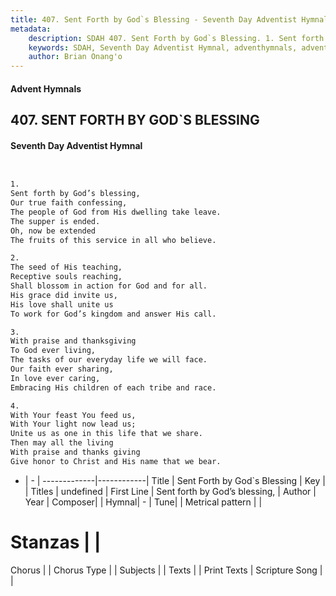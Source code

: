 ```yaml
---
title: 407. Sent Forth by God`s Blessing - Seventh Day Adventist Hymnal
metadata:
    description: SDAH 407. Sent Forth by God`s Blessing. 1. Sent forth by God’s blessing, Our true faith confessing, The people of God from His dwelling take leave. The supper is ended. Oh, now be extended The fruits of this service in all who believe.
    keywords: SDAH, Seventh Day Adventist Hymnal, adventhymnals, advent hymnals, Sent Forth by God`s Blessing, Sent forth by God’s blessing, 
    author: Brian Onang'o
---
```


#### Advent Hymnals
## 407. SENT FORTH BY GOD`S BLESSING
#### Seventh Day Adventist Hymnal

```txt


1.
Sent forth by God’s blessing,
Our true faith confessing,
The people of God from His dwelling take leave.
The supper is ended.
Oh, now be extended
The fruits of this service in all who believe.

2.
The seed of His teaching,
Receptive souls reaching,
Shall blossom in action for God and for all.
His grace did invite us,
His love shall unite us
To work for God’s kingdom and answer His call.

3.
With praise and thanksgiving
To God ever living,
The tasks of our everyday life we will face.
Our faith ever sharing,
In love ever caring,
Embracing His children of each tribe and race.

4.
With Your feast You feed us,
With Your light now lead us;
Unite us as one in this life that we share.
Then may all the living
With praise and thanks giving
Give honor to Christ and His name that we bear.


```

- |   -  |
-------------|------------|
Title | Sent Forth by God`s Blessing |
Key |  |
Titles | undefined |
First Line | Sent forth by God’s blessing, |
Author | 
Year | 
Composer|  |
Hymnal|  - |
Tune|  |
Metrical pattern | |
# Stanzas |  |
Chorus |  |
Chorus Type |  |
Subjects |  |
Texts |  |
Print Texts | 
Scripture Song |  |
  

